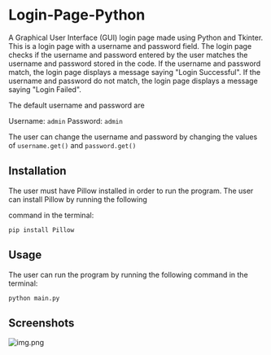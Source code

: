 # Login-Page-Python

A Graphical User Interface (GUI) login page made using Python and Tkinter. This is a login page with a username
and password field. The login page checks if the username and password entered by the user matches the username and password stored in the code. If the username and password
match, the login page displays a message saying "Login Successful". If the username and password do not match, the login
page displays a message saying "Login Failed".

The default username and password are

Username: ```admin```
Password: ```admin```

The user can change the username and password by changing the values of ```username.get()``` and ```password.get()```


## Installation

The user must have Pillow installed in order to run the program. The user can install Pillow by running the following

command in the terminal:

```pip install Pillow```

## Usage

The user can run the program by running the following command in the terminal:

```python main.py```

## Screenshots

![img.png](img.png)
